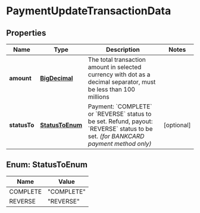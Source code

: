 
# PaymentUpdateTransactionData

## Properties
Name | Type | Description | Notes
------------ | ------------- | ------------- | -------------
**amount** | [**BigDecimal**](BigDecimal.md) | The total transaction amount in selected currency with dot as a decimal separator, must be less than 100 millions | 
**statusTo** | [**StatusToEnum**](#StatusToEnum) | Payment: &#x60;COMPLETE&#x60; or &#x60;REVERSE&#x60; status to be set.  Refund, payout: &#x60;REVERSE&#x60; status to be set.  *(for BANKCARD payment method only)* |  [optional]


<a name="StatusToEnum"></a>
## Enum: StatusToEnum
Name | Value
---- | -----
COMPLETE | &quot;COMPLETE&quot;
REVERSE | &quot;REVERSE&quot;



